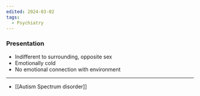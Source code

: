```yaml
---
edited: 2024-03-02
tags:
  - Psychiatry
---
```

### Presentation
- Indifferent to surrounding, opposite sex
- Emotionally cold
- No emotional connection with environment

---
- [[Autism Spectrum disorder]] 